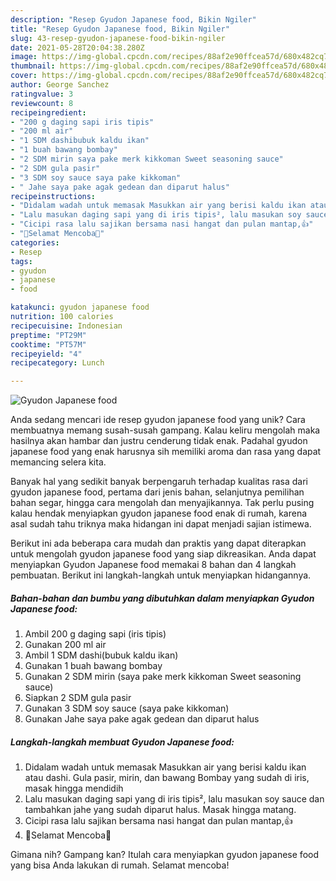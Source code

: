 ```yaml
---
description: "Resep Gyudon Japanese food, Bikin Ngiler"
title: "Resep Gyudon Japanese food, Bikin Ngiler"
slug: 43-resep-gyudon-japanese-food-bikin-ngiler
date: 2021-05-28T20:04:38.280Z
image: https://img-global.cpcdn.com/recipes/88af2e90ffcea57d/680x482cq70/gyudon-japanese-food-foto-resep-utama.jpg
thumbnail: https://img-global.cpcdn.com/recipes/88af2e90ffcea57d/680x482cq70/gyudon-japanese-food-foto-resep-utama.jpg
cover: https://img-global.cpcdn.com/recipes/88af2e90ffcea57d/680x482cq70/gyudon-japanese-food-foto-resep-utama.jpg
author: George Sanchez
ratingvalue: 3
reviewcount: 8
recipeingredient:
- "200 g daging sapi iris tipis"
- "200 ml air"
- "1 SDM dashibubuk kaldu ikan"
- "1 buah bawang bombay"
- "2 SDM mirin saya pake merk kikkoman Sweet seasoning sauce"
- "2 SDM gula pasir"
- "3 SDM soy sauce saya pake kikkoman"
- " Jahe saya pake agak gedean dan diparut halus"
recipeinstructions:
- "Didalam wadah untuk memasak Masukkan air yang berisi kaldu ikan atau dashi. Gula pasir, mirin, dan bawang Bombay yang sudah di iris, masak hingga mendidih"
- "Lalu masukan daging sapi yang di iris tipis², lalu masukan soy sauce dan tambahkan jahe yang sudah diparut halus. Masak hingga matang."
- "Cicipi rasa lalu sajikan bersama nasi hangat dan pulan mantap,👍"
- "🌺Selamat Mencoba🌺"
categories:
- Resep
tags:
- gyudon
- japanese
- food

katakunci: gyudon japanese food 
nutrition: 100 calories
recipecuisine: Indonesian
preptime: "PT29M"
cooktime: "PT57M"
recipeyield: "4"
recipecategory: Lunch

---
```



![Gyudon Japanese food](https://img-global.cpcdn.com/recipes/88af2e90ffcea57d/680x482cq70/gyudon-japanese-food-foto-resep-utama.jpg)

Anda sedang mencari ide resep gyudon japanese food yang unik? Cara membuatnya memang susah-susah gampang. Kalau keliru mengolah maka hasilnya akan hambar dan justru cenderung tidak enak. Padahal gyudon japanese food yang enak harusnya sih memiliki aroma dan rasa yang dapat memancing selera kita.

Banyak hal yang sedikit banyak berpengaruh terhadap kualitas rasa dari gyudon japanese food, pertama dari jenis bahan, selanjutnya pemilihan bahan segar, hingga cara mengolah dan menyajikannya. Tak perlu pusing kalau hendak menyiapkan gyudon japanese food enak di rumah, karena asal sudah tahu triknya maka hidangan ini dapat menjadi sajian istimewa.




Berikut ini ada beberapa cara mudah dan praktis yang dapat diterapkan untuk mengolah gyudon japanese food yang siap dikreasikan. Anda dapat menyiapkan Gyudon Japanese food memakai 8 bahan dan 4 langkah pembuatan. Berikut ini langkah-langkah untuk menyiapkan hidangannya.

<!--inarticleads1-->

##### Bahan-bahan dan bumbu yang dibutuhkan dalam menyiapkan Gyudon Japanese food:

1. Ambil 200 g daging sapi (iris tipis)
1. Gunakan 200 ml air
1. Ambil 1 SDM dashi(bubuk kaldu ikan)
1. Gunakan 1 buah bawang bombay
1. Gunakan 2 SDM mirin (saya pake merk kikkoman Sweet seasoning sauce)
1. Siapkan 2 SDM gula pasir
1. Gunakan 3 SDM soy sauce (saya pake kikkoman)
1. Gunakan  Jahe saya pake agak gedean dan diparut halus




<!--inarticleads2-->

##### Langkah-langkah membuat Gyudon Japanese food:

1. Didalam wadah untuk memasak Masukkan air yang berisi kaldu ikan atau dashi. Gula pasir, mirin, dan bawang Bombay yang sudah di iris, masak hingga mendidih
1. Lalu masukan daging sapi yang di iris tipis², lalu masukan soy sauce dan tambahkan jahe yang sudah diparut halus. Masak hingga matang.
1. Cicipi rasa lalu sajikan bersama nasi hangat dan pulan mantap,👍
1. 🌺Selamat Mencoba🌺




Gimana nih? Gampang kan? Itulah cara menyiapkan gyudon japanese food yang bisa Anda lakukan di rumah. Selamat mencoba!
